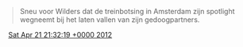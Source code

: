 > Sneu voor Wilders dat de treinbotsing in Amsterdam zijn spotlight wegneemt bij het laten vallen van zijn gedoogpartners\.

<img src="../../media/tweet.ico" width="12" /> [Sat Apr 21 21:32:19 +0000 2012](https://twitter.com/DromerDenker/status/193814444931944450)